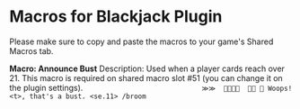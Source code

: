 # Macros for Blackjack Plugin

Please make sure to copy and paste the macros to your game's Shared Macros tab.

**Macro: Announce Bust**
Description: Used when a player cards reach over 21. This macro is required on shared macro slot #51 (you can change it on the plugin settings).
`                             ≫≫    ≪≪
 Woops! <t>, that's a bust. <se.11>
/broom`